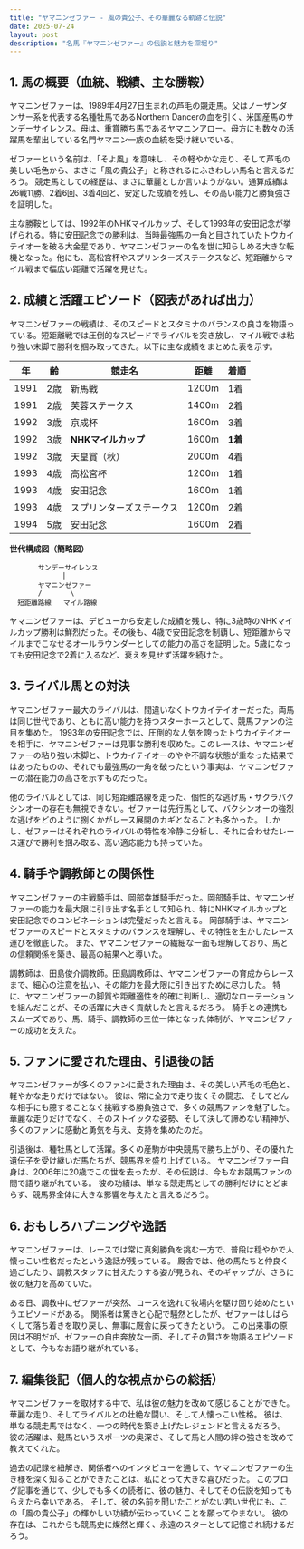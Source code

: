 ```yaml
---
title: "ヤマニンゼファー - 風の貴公子、その華麗なる軌跡と伝説"
date: 2025-07-24
layout: post
description: "名馬『ヤマニンゼファー』の伝説と魅力を深堀り"
---
```


## 1. 馬の概要（血統、戦績、主な勝鞍）

ヤマニンゼファーは、1989年4月27日生まれの芦毛の競走馬。父はノーザンダンサー系を代表する名種牡馬であるNorthern Dancerの血を引く、米国産馬のサンデーサイレンス。母は、重賞勝ち馬であるヤマニンアロー。母方にも数々の活躍馬を輩出している名門ヤマニン一族の血統を受け継いでいる。

ゼファーという名前は、「そよ風」を意味し、その軽やかな走り、そして芦毛の美しい毛色から、まさに「風の貴公子」と称されるにふさわしい馬名と言えるだろう。  競走馬としての経歴は、まさに華麗としか言いようがない。通算成績は26戦11勝、2着6回、3着4回と、安定した成績を残し、その高い能力と勝負強さを証明した。

主な勝鞍としては、1992年のNHKマイルカップ、そして1993年の安田記念が挙げられる。特に安田記念での勝利は、当時最強馬の一角と目されていたトウカイテイオーを破る大金星であり、ヤマニンゼファーの名を世に知らしめる大きな転機となった。他にも、高松宮杯やスプリンターズステークスなど、短距離からマイル戦まで幅広い距離で活躍を見せた。


## 2. 成績と活躍エピソード（図表があれば出力）

ヤマニンゼファーの戦績は、そのスピードとスタミナのバランスの良さを物語っている。短距離戦では圧倒的なスピードでライバルを突き放し、マイル戦では粘り強い末脚で勝利を掴み取ってきた。以下に主な成績をまとめた表を示す。

| 年 | 齢 | 競走名 | 距離 | 着順 |
|---|---|---|---|---|
| 1991 | 2歳 | 新馬戦 | 1200m | 1着 |
| 1991 | 2歳 | 芙蓉ステークス | 1400m | 2着 |
| 1992 | 3歳 | 京成杯 | 1600m | 3着 |
| 1992 | 3歳 | **NHKマイルカップ** | 1600m | **1着** |
| 1992 | 3歳 | 天皇賞（秋） | 2000m | 4着 |
| 1993 | 4歳 | 高松宮杯 | 1200m | 1着 |
| 1993 | 4歳 | 安田記念 | 1600m | 1着 |
| 1993 | 4歳 | スプリンターズステークス | 1200m | 2着 |
| 1994 | 5歳 | 安田記念 | 1600m | 2着 |


**世代構成図（簡略図）**

```
       サンデーサイレンス
             |
       ヤマニンゼファー
       /       \
  短距離路線   マイル路線
```

ヤマニンゼファーは、デビューから安定した成績を残し、特に3歳時のNHKマイルカップ勝利は鮮烈だった。その後も、4歳で安田記念を制覇し、短距離からマイルまでこなせるオールラウンダーとしての能力の高さを証明した。5歳になっても安田記念で2着に入るなど、衰えを見せず活躍を続けた。


## 3. ライバル馬との対決

ヤマニンゼファー最大のライバルは、間違いなくトウカイテイオーだった。両馬は同じ世代であり、ともに高い能力を持つスターホースとして、競馬ファンの注目を集めた。  1993年の安田記念では、圧倒的な人気を誇ったトウカイテイオーを相手に、ヤマニンゼファーは見事な勝利を収めた。このレースは、ヤマニンゼファーの粘り強い末脚と、トウカイテイオーのやや不調な状態が重なった結果ではあったものの、それでも最強馬の一角を破ったという事実は、ヤマニンゼファーの潜在能力の高さを示すものだった。

他のライバルとしては、同じ短距離路線を走った、個性的な逃げ馬・サクラバクシンオーの存在も無視できない。ゼファーは先行馬として、バクシンオーの強烈な逃げをどのように捌くかがレース展開のカギとなることも多かった。  しかし、ゼファーはそれぞれのライバルの特性を冷静に分析し、それに合わせたレース運びで勝利を掴み取る、高い適応能力も持っていた。


## 4. 騎手や調教師との関係性

ヤマニンゼファーの主戦騎手は、岡部幸雄騎手だった。岡部騎手は、ヤマニンゼファーの能力を最大限に引き出す名手として知られ、特にNHKマイルカップと安田記念でのコンビネーションは完璧だったと言える。  岡部騎手は、ヤマニンゼファーのスピードとスタミナのバランスを理解し、その特性を生かしたレース運びを徹底した。  また、ヤマニンゼファーの繊細な一面も理解しており、馬との信頼関係を築き、最高の結果へと導いた。

調教師は、田島俊介調教師。田島調教師は、ヤマニンゼファーの育成からレースまで、細心の注意を払い、その能力を最大限に引き出すために尽力した。  特に、ヤマニンゼファーの脚質や距離適性を的確に判断し、適切なローテーションを組んだことが、その活躍に大きく貢献したと言えるだろう。  騎手との連携もスムーズであり、馬、騎手、調教師の三位一体となった体制が、ヤマニンゼファーの成功を支えた。


## 5. ファンに愛された理由、引退後の話

ヤマニンゼファーが多くのファンに愛された理由は、その美しい芦毛の毛色と、軽やかな走りだけではない。  彼は、常に全力で走り抜くその闘志、そしてどんな相手にも臆することなく挑戦する勝負強さで、多くの競馬ファンを魅了した。  華麗な走りだけでなく、そのストイックな姿勢、そして決して諦めない精神が、多くのファンに感動と勇気を与え、支持を集めたのだ。

引退後は、種牡馬として活躍。多くの産駒が中央競馬で勝ち上がり、その優れた遺伝子を受け継いだ馬たちが、競馬界を盛り上げている。  ヤマニンゼファー自身は、2006年に20歳でこの世を去ったが、その伝説は、今もなお競馬ファンの間で語り継がれている。  彼の功績は、単なる競走馬としての勝利だけにとどまらず、競馬界全体に大きな影響を与えたと言えるだろう。


## 6. おもしろハプニングや逸話

ヤマニンゼファーは、レースでは常に真剣勝負を挑む一方で、普段は穏やかで人懐っこい性格だったという逸話が残っている。  厩舎では、他の馬たちと仲良く過ごしたり、調教スタッフに甘えたりする姿が見られ、そのギャップが、さらに彼の魅力を高めていた。

ある日、調教中にゼファーが突然、コースを逸れて牧場内を駆け回り始めたというエピソードがある。  関係者は驚きと心配で騒然としたが、ゼファーはしばらくして落ち着きを取り戻し、無事に厩舎に戻ってきたという。  この出来事の原因は不明だが、ゼファーの自由奔放な一面、そしてその賢さを物語るエピソードとして、今もなお語り継がれている。


## 7. 編集後記（個人的な視点からの総括）

ヤマニンゼファーを取材する中で、私は彼の魅力を改めて感じることができた。  華麗な走り、そしてライバルとの壮絶な闘い、そして人懐っこい性格。  彼は、単なる競走馬ではなく、一つの時代を築き上げたレジェンドと言えるだろう。  彼の活躍は、競馬というスポーツの奥深さ、そして馬と人間の絆の強さを改めて教えてくれた。

過去の記録を紐解き、関係者へのインタビューを通して、ヤマニンゼファーの生き様を深く知ることができたことは、私にとって大きな喜びだった。  このブログ記事を通じて、少しでも多くの読者に、彼の魅力、そしてその伝説を知ってもらえたら幸いである。  そして、彼の名前を聞いたことがない若い世代にも、この「風の貴公子」の輝かしい功績が伝わっていくことを願ってやまない。  彼の存在は、これからも競馬史に燦然と輝く、永遠のスターとして記憶され続けるだろう。
